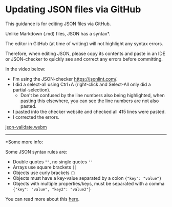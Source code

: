 # Updating JSON files via GitHub

This guidance is for editing JSON files via GitHub.

Unlike Markdown (.md) files, JSON has a syntax*.

The editor in GitHub (at time of writing) will not highlight any syntax errors.

Therefore, when editing JSON, please copy its contents and paste in an IDE or JSON-checker to quickly see and correct any errors before committing.

In the video below:
- I'm using the JSON-checker https://jsonlint.com/.
- I did a select-all using Ctrl+A (right-click and Select-All only did a partial-selection).
  - Don't be confused by the line numbers also being highlighted, when pasting this elsewhere, you can see the line numbers are not also pasted.
- I pasted into the checker website and checked all 415 lines were pasted.
- I corrected the errors.

[json-validate.webm](https://user-images.githubusercontent.com/52256544/232485080-7c95d708-a574-41be-8e18-c3f61404cbe5.webm)

---

*Some more info:

Some JSON syntax rules are:
- Double quotes `""`, no single quotes `''`
- Arrays use square brackets `[]`
- Objects use curly brackets `{}`
- Objects must have a key-value separated by a colon `{"key": "value"}`
- Objects with multiple properties/keys, must be separated with a comma `{"key": "value", "key2": "value2"}`

You can read more about this [here](https://developer.mozilla.org/en-US/docs/Learn/JavaScript/Objects/JSON).
